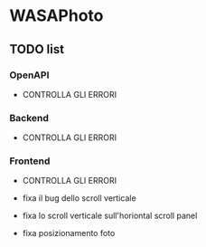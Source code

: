 # WASAPhoto

## TODO list

### OpenAPI

- CONTROLLA GLI ERRORI

### Backend

- CONTROLLA GLI ERRORI

### Frontend

- CONTROLLA GLI ERRORI

- fixa il bug dello scroll verticale
- fixa lo scroll verticale sull'horiontal scroll panel
- fixa posizionamento foto
